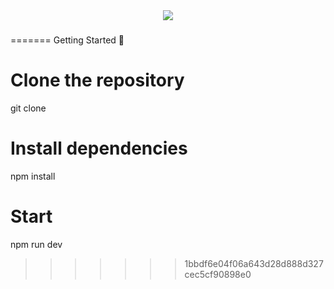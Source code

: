 

<div align="center">
  <img src="https://profile-counter.glitch.me/MianAliKhalid/count.svg?"  />
</div>

###

<p align="left"></p>

###
=======
Getting Started 🚀
# Clone the repository
git clone <repository-url>

# Install dependencies
npm install

# Start 
npm run dev
>>>>>>> 1bbdf6e04f06a643d28d888d327cec5cf90898e0
